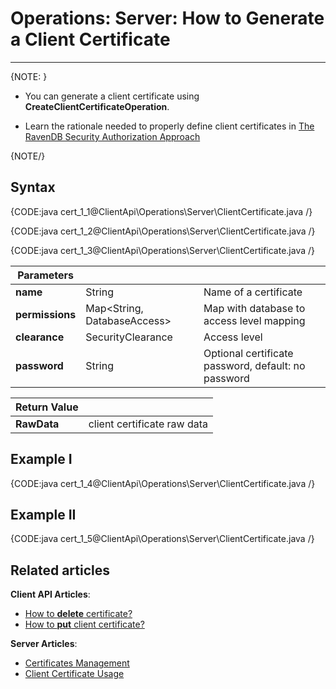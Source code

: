 # Operations: Server: How to Generate a Client Certificate
---

{NOTE: }

* You can generate a client certificate using **CreateClientCertificateOperation**.  

* Learn the rationale needed to properly define client certificates in [The RavenDB Security Authorization Approach](../../../../server/security/authentication/certificate-management#the-ravendb-security-authorization-approach)

{NOTE/}

## Syntax

{CODE:java cert_1_1@ClientApi\Operations\Server\ClientCertificate.java /}

{CODE:java cert_1_2@ClientApi\Operations\Server\ClientCertificate.java /}

{CODE:java cert_1_3@ClientApi\Operations\Server\ClientCertificate.java /}

| Parameters | | |
| ------------- | ------------- | ----- |
| **name** | String | Name of a certificate |
| **permissions** | Map&lt;String, DatabaseAccess&gt; | Map with database to access level mapping |
| **clearance** | SecurityClearance | Access level |
| **password** | String | Optional certificate password, default: no password |

| Return Value | |
| ------------- | ----- |
| **RawData** | client certificate raw data |

## Example I

{CODE:java cert_1_4@ClientApi\Operations\Server\ClientCertificate.java /}

## Example II

{CODE:java cert_1_5@ClientApi\Operations\Server\ClientCertificate.java /}

## Related articles

**Client API Articles**:  
- [How to **delete** certificate?](../../../../client-api/operations/server-wide/certificates/delete-certificate)  
- [How to **put** client certificate?](../../../../client-api/operations/server-wide/certificates/put-client-certificate)  

**Server Articles**:  
- [Certificates Management](../../../../server/security/authentication/certificate-management#enabling-communication-between-servers-importing-and-exporting-certificates)  
- [Client Certificate Usage](../../../../server/security/authentication/client-certificate-usage)  

